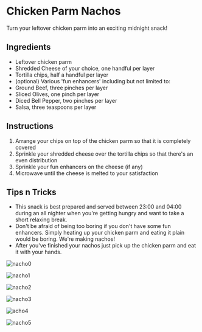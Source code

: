 # Chicken Parm Nachos

Turn your leftover chicken parm into an exciting midnight snack!

## Ingredients

- Leftover chicken parm
- Shredded Cheese of your choice, one handful per layer
- Tortilla chips, half a handful per layer
- (optional) Various 'fun enhancers' including but not limited to:
- Ground Beef, three pinches per layer
- Sliced Olives, one pinch per layer
- Diced Bell Pepper, two pinches per layer
- Salsa, three teaspoons per layer

## Instructions

1. Arrange your chips on top of the chicken parm so that it is
 completely covered
2. Sprinkle your shredded cheese over the tortilla chips so that
 there's an even distribution
3. Sprinkle your fun enhancers on the cheese (if any)
4. Microwave until the cheese is melted to your satisfaction

## Tips n Tricks

- This snack is best prepared and served between 23:00 and 04:00
 during an all nighter when you're getting hungry and want to take a
 short relaxing break.
- Don't be afraid of being too boring if you don't have some fun
 enhancers. Simply heating up your chicken parm and eating it plain
 would be boring. We're making nachos!
- After you've finished your nachos just pick up the chicken parm and
 eat it with your hands.

![nacho0](../images/aaron_the_king-chicken_parm_nachos_0.jpg)

![nacho1](../images/aaron_the_king-chicken_parm_nachos_1.jpg)

![nacho2](../images/aaron_the_king-chicken_parm_nachos_2.jpg)

![nacho3](../images/aaron_the_king-chicken_parm_nachos_3.jpg)

![acho4](../images/aaron_the_king-chicken_parm_nachos_4.jpg)

![nacho5](../images/aaron_the_king-chicken_parm_nachos_5.jpg)
